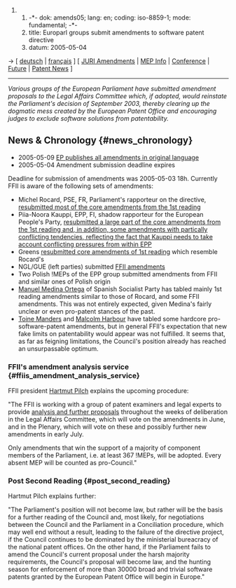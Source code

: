 1.  1.  -\*- dok: amends05; lang: en; coding: iso-8859-1; mode:
        fundamental; -\*-
    2.  title: Europarl groups submit amendments to software patent
        directive
    3.  datum: 2005-05-04

-\> \[ [ deutsch](Amends05De "wikilink") \| [
français](Amends05Fr "wikilink") \] \[ [JURI
Amendments](http://swpat.ffii.org/papers/europarl0309/amends05/juri05/ "wikilink")
\| [ MEP Info](Plen05En "wikilink") \| [
Conference](Konf0506En "wikilink") \| [ Future](SwpatFuturEn "wikilink")
\| [ Patent News](SwpatcninoEn "wikilink") \]

------------------------------------------------------------------------

*Various groups of the European Parliament have submitted amendment
proposals to the Legal Affairs Committee which, if adopted, would
reinstate the Parliament\'s decision of September 2003, thereby clearing
up the dogmatic mess created by the European Patent Office and
encouraging judges to exclude software solutions from patentability.*

## News & Chronology {#news_chronology}

-   2005-05-09 [EP publishes all amendments in original
    language](http://swpat.ffii.org/papers/europarl0309/amends05/juri05/ "wikilink")
-   2005-05-04 Amendment submission deadline expires

Deadline for submission of amendments was 2005-05-03 18h. Currently FFII
is aware of the following sets of amendments:

-   Michel Rocard, PSE, FR, Parliament\'s rapporteur on the directive,
    [resubmitted most of the core amendments from the 1st
    reading](http://swpat.ffii.org/papers/europarl0309/amends05/rocard05/ "wikilink")
-   Piia-Noora Kauppi, EPP, FI, shadow rapporteur for the European
    People\'s Party, [resubmitted a large part of the core amendments
    from the 1st reading and, in addition, some amendments with
    partically conflicting tendencies, reflecting the fact that Kauppi
    needs to take account conflicting pressures from within
    EPP](http://swpat.ffii.org/papers/europarl0309/amends05/kauppi05/ "wikilink")
-   Greens [resubmitted core amendments of 1st
    reading](http://swpat.ffii.org/papers/europarl0309/amends05/verd05/ "wikilink")
    which resemble Rocard\'s
-   NGL/GUE (left parties) submitted [FFII
    amendments](http://swpat.ffii.org/papers/europarl0309/amends05/ "wikilink")
-   Two Polish !MEPs of the EPP group submitted amendments from FFII and
    similar ones of Polish origin
-   [ Manuel Medina Ortega](ManuelMedinaEn "wikilink") of Spanish
    Socialist Party has tabled mainly 1st reading amendments similar to
    those of Rocard, and some FFII amendments. This was not entirely
    expected, given Medina\'s fairly unclear or even pro-patent stances
    of the past.
-   [ Toine Manders](ToineMandersEn "wikilink") and [ Malcolm
    Harbour](SwpatharbourEn "wikilink") have tabled some hardcore
    pro-software-patent amendments, but in general FFII\'s expectation
    that new fake limits on patentability would appear was not
    fulfilled. It seems that, as far as feigning limitations, the
    Council\'s position already has reached an unsurpassable optimum.

### FFII\'s amendment analysis service {#ffiis_amendment_analysis_service}

FFII president [ Hartmut Pilch](HartmutPilchEn "wikilink") explains the
upcoming procedure:

\"The FFII is working with a group of patent examiners and legal experts
to provide [analysis and further
proposals](http://swpat.ffii.org/papers/europarl0309/amends05/ "wikilink")
throughout the weeks of deliberation in the Legal Affairs Committee,
which will vote on the amendments in June, and in the Plenary, which
will vote on these and possibly further new amendments in early July.

Only amendments that win the support of a majority of component members
of the Parliament, i.e. at least 367 !MEPs, will be adopted. Every
absent MEP will be counted as pro-Council.\"

### Post Second Reading {#post_second_reading}

Hartmut Pilch explains further:

\"The Parliament\'s position will not become law, but rather will be the
basis for a further reading of the Council and, most likely, for
negotiations between the Council and the Parliament in a Conciliation
procedure, which may well end without a result, leading to the failure
of the directive project, if the Council continues to be dominated by
the ministerial bureacracy of the national patent offices. On the other
hand, if the Parliament fails to amend the Council\'s current proposal
under the harsh majority requirements, the Council\'s proposal will
become law, and the hunting season for enforcement of more than 30000
broad and trivial software patents granted by the European Patent Office
will begin in Europe.\"
